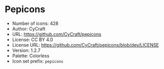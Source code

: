 # Pepicons

- Number of icons: 428
- Author: CyCraft
- URL: https://github.com/CyCraft/pepicons
- License: CC BY 4.0
- License URL: https://github.com/CyCraft/pepicons/blob/dev/LICENSE
- Version: 1.2.7
- Palette: Colorless
- Icon set prefix: `pepicons`
